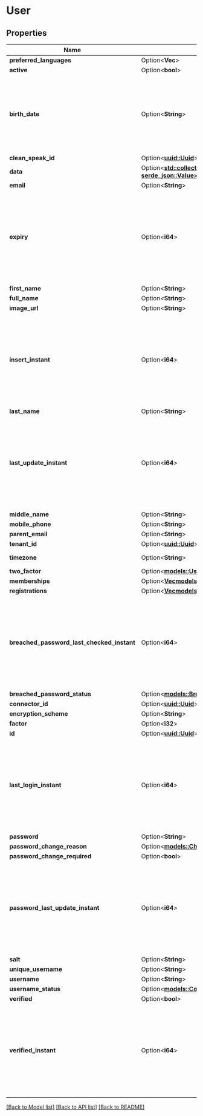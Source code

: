 # User

## Properties

Name | Type | Description | Notes
------------ | ------------- | ------------- | -------------
**preferred_languages** | Option<**Vec<String>**> |  | [optional]
**active** | Option<**bool**> |  | [optional]
**birth_date** | Option<**String**> | A date without a time-zone in the ISO-8601 calendar system, such as 2007-12-03. | [optional]
**clean_speak_id** | Option<[**uuid::Uuid**](uuid::Uuid.md)> |  | [optional]
**data** | Option<[**std::collections::HashMap<String, serde_json::Value>**](serde_json::Value.md)> |  | [optional]
**email** | Option<**String**> |  | [optional]
**expiry** | Option<**i64**> | The number of milliseconds since the unix epoch: January 1, 1970 00:00:00 UTC. This value is always in UTC. | [optional]
**first_name** | Option<**String**> |  | [optional]
**full_name** | Option<**String**> |  | [optional]
**image_url** | Option<**String**> |  | [optional]
**insert_instant** | Option<**i64**> | The number of milliseconds since the unix epoch: January 1, 1970 00:00:00 UTC. This value is always in UTC. | [optional]
**last_name** | Option<**String**> |  | [optional]
**last_update_instant** | Option<**i64**> | The number of milliseconds since the unix epoch: January 1, 1970 00:00:00 UTC. This value is always in UTC. | [optional]
**middle_name** | Option<**String**> |  | [optional]
**mobile_phone** | Option<**String**> |  | [optional]
**parent_email** | Option<**String**> |  | [optional]
**tenant_id** | Option<[**uuid::Uuid**](uuid::Uuid.md)> |  | [optional]
**timezone** | Option<**String**> | Timezone Identifier | [optional]
**two_factor** | Option<[**models::UserTwoFactorConfiguration**](UserTwoFactorConfiguration.md)> |  | [optional]
**memberships** | Option<[**Vec<models::GroupMember>**](GroupMember.md)> |  | [optional]
**registrations** | Option<[**Vec<models::UserRegistration>**](UserRegistration.md)> |  | [optional]
**breached_password_last_checked_instant** | Option<**i64**> | The number of milliseconds since the unix epoch: January 1, 1970 00:00:00 UTC. This value is always in UTC. | [optional]
**breached_password_status** | Option<[**models::BreachedPasswordStatus**](BreachedPasswordStatus.md)> |  | [optional]
**connector_id** | Option<[**uuid::Uuid**](uuid::Uuid.md)> |  | [optional]
**encryption_scheme** | Option<**String**> |  | [optional]
**factor** | Option<**i32**> |  | [optional]
**id** | Option<[**uuid::Uuid**](uuid::Uuid.md)> |  | [optional]
**last_login_instant** | Option<**i64**> | The number of milliseconds since the unix epoch: January 1, 1970 00:00:00 UTC. This value is always in UTC. | [optional]
**password** | Option<**String**> |  | [optional]
**password_change_reason** | Option<[**models::ChangePasswordReason**](ChangePasswordReason.md)> |  | [optional]
**password_change_required** | Option<**bool**> |  | [optional]
**password_last_update_instant** | Option<**i64**> | The number of milliseconds since the unix epoch: January 1, 1970 00:00:00 UTC. This value is always in UTC. | [optional]
**salt** | Option<**String**> |  | [optional]
**unique_username** | Option<**String**> |  | [optional]
**username** | Option<**String**> |  | [optional]
**username_status** | Option<[**models::ContentStatus**](ContentStatus.md)> |  | [optional]
**verified** | Option<**bool**> |  | [optional]
**verified_instant** | Option<**i64**> | The number of milliseconds since the unix epoch: January 1, 1970 00:00:00 UTC. This value is always in UTC. | [optional]

[[Back to Model list]](../README.md#documentation-for-models) [[Back to API list]](../README.md#documentation-for-api-endpoints) [[Back to README]](../README.md)


